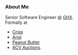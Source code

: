 ### About Me
Senior Software Engineer @ [GHX](https://www.ghx.com). </br>
Formally at 
 * [Crisp](https://www.gocrisp.com/)
 * [Angi](https://www.angi.com)
 * [Peanut Butter](https://www.getpeanutbutter.com/)
 * [ACV Auctions](https://www.acvauctions.com/).
